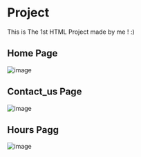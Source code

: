# Project
This is The  1st HTML Project made by me !
:)

## Home Page 
![image](https://github.com/Kane-dylan/HTML_1st-prog/assets/139806450/8bef31b3-3eb3-48d9-84c4-dc64861ce15a)

## Contact_us Page
![image](https://github.com/Kane-dylan/HTML_1st-prog/assets/139806450/33674bc0-dcc3-491b-af7b-4e7398212c5d)

## Hours Pagg
![image](https://github.com/Kane-dylan/HTML_1st-prog/assets/139806450/dd3a273b-29f9-4885-8df7-8335ea718d21)
